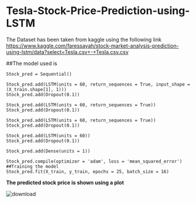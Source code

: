 # Tesla-Stock-Price-Prediction-using-LSTM
The Dataset has been taken from kaggle using the following link https://www.kaggle.com/faressayah/stock-market-analysis-prediction-using-lstm/data?select=Tesla.csv+-+Tesla.csv.csv

##The model used is
```
Stock_pred = Sequential()

Stock_pred.add(LSTM(units = 60, return_sequences = True, input_shape = (X_train.shape[1], 1)))
Stock_pred.add(Dropout(0.1))

Stock_pred.add(LSTM(units = 60, return_sequences = True))
Stock_pred.add(Dropout(0.1))

Stock_pred.add(LSTM(units = 60, return_sequences = True))
Stock_pred.add(Dropout(0.1))

Stock_pred.add(LSTM(units = 60))
Stock_pred.add(Dropout(0.1))

Stock_pred.add(Dense(units = 1))

Stock_pred.compile(optimizer = 'adam', loss = 'mean_squared_error')
##Training the model 
Stock_pred.fit(X_train, y_train, epochs = 25, batch_size = 16)
```

**The predicted stock price is shown using a plot**



![download](https://user-images.githubusercontent.com/67748159/145677539-57929932-c9ca-4978-bb1a-2993295365ad.png)




